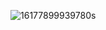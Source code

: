 


![16177899939780s](https://user-images.githubusercontent.com/96077446/189708197-d4792f44-c6c3-4a6f-a852-24913ebc9f67.jpg)
